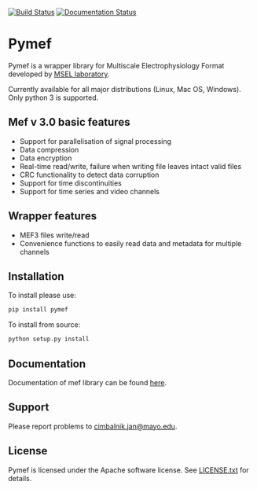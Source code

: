 [![Build Status](https://travis-ci.com/msel-source/pymef.svg?branch=master)](https://travis-ci.com/msel-source/pymef)
[![Documentation Status](https://readthedocs.org/projects/pymef/badge/?version=latest)](https://pymef.readthedocs.io/en/latest/?badge=latest)

Pymef
====

Pymef is a wrapper library for Multiscale Electrophysiology Format developed by 
[MSEL laboratory](http://msel.mayo.edu/).

Currently available for all major distributions (Linux, Mac OS, Windows). Only python 3 is supported.

Mef v 3.0 basic features
------------------------

-   Support for parallelisation of signal processing
-   Data compression
-   Data encryption
-   Real-time read/write, failure when writing file leaves intact valid files
-   CRC functionality to detect data corruption
-   Support for time discontinuities
-   Support for time series and video channels

Wrapper features
----------------

-   MEF3 files write/read
-   Convenience functions to easily read data and metadata for multiple channels

Installation
------------

To install please use:
```bash
pip install pymef
```

To install from source:
```bash
python setup.py install
```

Documentation
-------------

Documentation of mef library can be found [here](http://msel.mayo.edu/codes.html).

Support
-------

Please report problems to cimbalnik.jan@mayo.edu.

License
-------

Pymef is licensed under the Apache software license. See [LICENSE.txt](./LICENSE.txt) for details.
